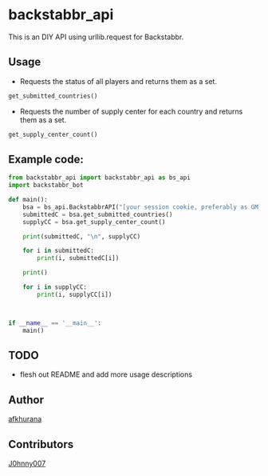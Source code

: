 # **backstabbr_api**
This is an DIY API using urllib.request for Backstabbr.


## Usage
* Requests the status of all players and returns them as a set.
```python
get_submitted_countries()
```

* Requests the number of supply center for each country and returns them as a set. 
```python
get_supply_center_count()
```

## Example code:
```Python
from backstabbr_api import backstabbr_api as bs_api
import backstabbr_bot

def main():
    bsa = bs_api.BackstabbrAPI("[your session cookie, preferably as GM]", "base link to your game")
    submittedC = bsa.get_submitted_countries()
    supplyCC = bsa.get_supply_center_count()

    print(submittedC, "\n", supplyCC)

    for i in submittedC:
        print(i, submittedC[i])

    print()

    for i in supplyCC:
        print(i, supplyCC[i])



if __name__ == '__main__':
    main()
```

## TODO
* flesh out README and add more usage descriptions

## Author
[afkhurana](https://github.com/afkhurana)

## Contributors
[J0hnny007](https://github.com/J0hnny007)